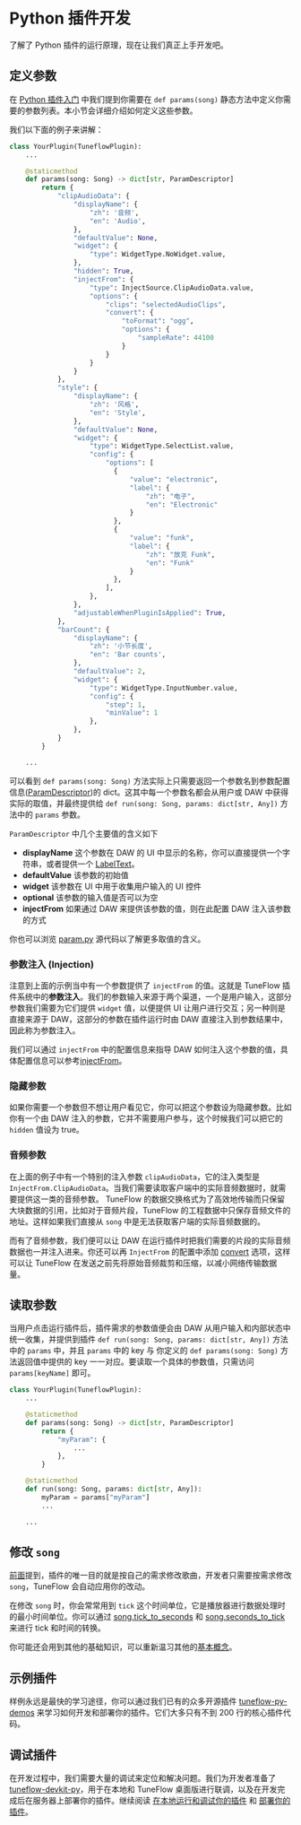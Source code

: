 # Python 插件开发

了解了 Python 插件的运行原理，现在让我们真正上手开发吧。

## 定义参数

在 [Python 插件入门](./getting-started-python.md) 中我们提到你需要在 `def params(song)` 静态方法中定义你需要的参数列表。本小节会详细介绍如何定义这些参数。

我们以下面的例子来讲解：

```python
class YourPlugin(TuneflowPlugin):
    ...

    @staticmethod
    def params(song: Song) -> dict[str, ParamDescriptor]
        return {
            "clipAudioData": {
                "displayName": {
                    "zh": '音频',
                    "en": 'Audio',
                },
                "defaultValue": None,
                "widget": {
                    "type": WidgetType.NoWidget.value,
                },
                "hidden": True,
                "injectFrom": {
                    "type": InjectSource.ClipAudioData.value,
                    "options": {
                        "clips": "selectedAudioClips",
                        "convert": {
                            "toFormat": "ogg",
                            "options": {
                                "sampleRate": 44100
                            }
                        }
                    }
                }
            },
            "style": {
                "displayName": {
                    "zh": '风格',
                    "en": 'Style',
                },
                "defaultValue": None,
                "widget": {
                    "type": WidgetType.SelectList.value,
                    "config": {
                        "options": [
                          {
                              "value": "electronic",
                              "label": {
                                  "zh": "电子",
                                  "en": "Electronic"
                              }
                          },
                          {
                              "value": "funk",
                              "label": {
                                  "zh": "放克 Funk",
                                  "en": "Funk"
                              }
                          },
                        ],
                    },
                },
                "adjustableWhenPluginIsApplied": True,
            },
            "barCount": {
                "displayName": {
                    "zh": '小节长度',
                    "en": 'Bar counts',
                },
                "defaultValue": 2,
                "widget": {
                    "type": WidgetType.InputNumber.value,
                    "config": {
                        "step": 1,
                        "minValue": 1
                    },
                },
            }
        }

    ...
```

可以看到 `def params(song: Song)` 方法实际上只需要返回一个参数名到参数配置信息([ParamDescriptor](https://github.com/tuneflow/tuneflow-py/blob/main/src/tuneflow_py/descriptors/param.py#L80))的 dict。这其中每一个参数名都会从用户或 DAW 中获得实际的取值，并最终提供给 `def run(song: Song, params: dict[str, Any])` 方法中的 `params` 参数。

`ParamDescriptor` 中几个主要值的含义如下

- **displayName** 这个参数在 DAW 的 UI 中显示的名称，你可以直接提供一个字符串，或者提供一个 [LabelText](https://github.com/tuneflow/tuneflow-py/blob/main/src/tuneflow_py/descriptors/text.py#L3)。
- **defaultValue** 该参数的初始值
- **widget** 该参数在 UI 中用于收集用户输入的 UI 控件
- **optional** 该参数的输入值是否可以为空
- **injectFrom** 如果通过 DAW 来提供该参数的值，则在此配置 DAW 注入该参数的方式

你也可以浏览 [param.py](https://github.com/tuneflow/tuneflow-py/blob/main/src/tuneflow_py/descriptors/param.py) 源代码以了解更多取值的含义。

### 参数注入 (Injection)

注意到上面的示例当中有一个参数提供了 `injectFrom` 的值。这就是 TuneFlow 插件系统中的**参数注入**。我们的参数输入来源于两个渠道，一个是用户输入，这部分参数我们需要为它们提供 `widget` 值，以便提供 UI 让用户进行交互；另一种则是直接来源于 DAW，这部分的参数在插件运行时由 DAW 直接注入到参数结果中，因此称为参数注入。

我们可以通过 `injectFrom` 中的配置信息来指导 DAW 如何注入这个参数的值，具体配置信息可以参考[injectFrom](https://github.com/tuneflow/tuneflow-py/blob/main/src/tuneflow_py/descriptors/param.py#L118)。

### 隐藏参数

如果你需要一个参数但不想让用户看见它，你可以把这个参数设为隐藏参数。比如你有一个由 DAW 注入的参数，它并不需要用户参与，这个时候我们可以把它的 `hidden` 值设为 true。

### 音频参数

在上面的例子中有一个特别的注入参数 `clipAudioData`，它的注入类型是 `InjectFrom.ClipAudioData`。当我们需要读取客户端中的实际音频数据时，就需要提供这一类的音频参数。 TuneFlow 的数据交换格式为了高效地传输而只保留大块数据的引用，比如对于音频片段，TuneFlow 的工程数据中只保存音频文件的地址。这样如果我们直接从 `song` 中是无法获取客户端的实际音频数据的。

而有了音频参数，我们便可以让 DAW 在运行插件时把我们需要的片段的实际音频数据也一并注入进来。你还可以再 `InjectFrom` 的配置中添加 [convert](https://github.com/tuneflow/tuneflow-py/blob/main/src/tuneflow_py/descriptors/param.py#L22) 选项，这样可以让 TuneFlow 在发送之前先将原始音频裁剪和压缩，以减小网络传输数据量。

## 读取参数

当用户点击运行插件后，插件需求的参数值便会由 DAW 从用户输入和内部状态中统一收集，并提供到插件 `def run(song: Song, params: dict[str, Any])` 方法中的 `params` 中，并且 `params` 中的 key 与 你定义的 `def params(song: Song)` 方法返回值中提供的 key 一一对应。要读取一个具体的参数值，只需访问 `params[keyName]` 即可。

```python
class YourPlugin(TuneflowPlugin):
    ...

    @staticmethod
    def params(song: Song) -> dict[str, ParamDescriptor]
        return {
            "myParam": {
                ...
            },
        }

    @staticmethod
    def run(song: Song, params: dict[str, Any]):
        myParam = params["myParam"]
        ...

    ...
```

## 修改 `song`

[前面](./getting-started-python.md)提到，插件的唯一目的就是按自己的需求修改歌曲，开发者只需要按需求修改 `song`，TuneFlow 会自动应用你的改动。

在修改 `song` 时，你会常常用到 `tick` 这个时间单位，它是播放器进行数据处理时的最小时间单位。你可以通过 [song.tick_to_seconds](https://github.com/tuneflow/tuneflow-py/blob/main/src/tuneflow_py/models/song.py#L422) 和 [song.seconds_to_tick](https://github.com/tuneflow/tuneflow-py/blob/main/src/tuneflow_py/models/song.py#L445) 来进行 tick 和时间的转换。

你可能还会用到其他的基础知识，可以重新温习其他的[基本概念](./concepts.md)。

## 示例插件

样例永远是最快的学习途径，你可以通过我们已有的众多开源插件 [tuneflow-py-demos](https://github.com/tuneflow/tuneflow-py-demos) 来学习如何开发和部署你的插件。它们大多只有不到 200 行的核心插件代码。

## 调试插件

在开发过程中，我们需要大量的调试来定位和解决问题。我们为开发者准备了[tuneflow-devkit-py](https://github.com/tuneflow/tuneflow-devkit-py)，用于在本地和 TuneFlow 桌面版进行联调，以及在开发完成后在服务器上部署你的插件。继续阅读 [在本地运行和调试你的插件](./devkit-python.md) 和 [部署你的插件](./deploy-plugin-python.md)。
